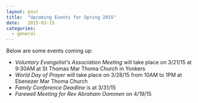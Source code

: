 ```yaml
---
layout: post
title:  "Upcoming Events for Spring 2015"
date:   2015-03-15 
categories: 
  - general
---
```

Below are some events coming up:

*	*Voluntary Evangelist's Association Meeting* will take place on 3/21/15 at 9:30AM at St Thomas Mar Thoma Church in Yonkers
*	*World Day of Prayer* will take place on 3/28/15 from 10AM to 1PM at Ebenezer Mar Thoma Church
*	*Family Conference Deadline* is at 3/31/15
*	*Farewell Meeting for Rev Abraham Oommen* on 4/19/15